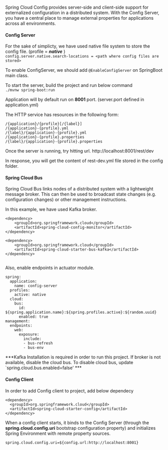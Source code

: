 Spring Cloud Config provides server-side and client-side support for externalized configuration in a distributed system. With the Config Server, you have a central place to manage external properties for applications across all environments.

#### Config Server 

For the sake of simplicty, we have used native file system to store the config file.  (profile = ***native*** )  
`config.server.native.search-locations = <path where config files are stored>`

To enable ConfigServer, we should add  `@EnableConfigServer` on SpringBoot main class.

To start the server, build the project and run below command  
`./mvnw spring-boot:run`

Application will by default run on **8001** port. (server.port defined in application.yml)

The HTTP service has resources in the following form:

    /{application}/{profile}[/{label}]
    /{application}-{profile}.yml
    /{label}/{application}-{profile}.yml
    /{application}-{profile}.properties
    /{label}/{application}-{profile}.properties

Once the server is running, try hitting url.
http://localhost:8001/rest/dev

In response, you will get the content of rest-dev.yml file stored in the config folder.

#### Spring Cloud Bus

Spring Cloud Bus links nodes of a distributed system with a lightweight message broker. This can then be used to broadcast state changes (e.g. configuration changes) or other management instructions.

In this example, we have used Kafka broker. 

```
<dependency>
    <groupId>org.springframework.cloud</groupId>
    <artifactId>spring-cloud-config-monitor</artifactId>
</dependency>

<dependency>
    <groupId>org.springframework.cloud</groupId>
    <artifactId>spring-cloud-starter-bus-kafka</artifactId>
</dependency>
		 
```        

Also, enable endpoints in actuator module.

```
spring:
  application:
    name: config-server
  profiles:
    active: native
  cloud:
    bus:
      id: ${spring.application.name}:${spring.profiles.active}:${random.uuid}
      enabled: true
management:
  endpoints:
    web:
      exposure:
        include:
        - bus-refresh 
        - bus-env
```        

***Kafka Installation is required in order to run this project. If broker is not available, disable the cloud bus. To disable cloud bus, update `spring.cloud.bus.enabled=false' ***


#### Config Client

In order to add Config client to project, add below dependecy

    <dependency>
      <groupId>org.springframework.cloud</groupId>
      <artifactId>spring-cloud-starter-config</artifactId>
    </dependency>

When a config client starts, it binds to the Config Server (through the **spring.cloud.config.uri** bootstrap configuration property) and initializes Spring Environment with remote property sources.

    spring.cloud.config.uri=${config.url:http://localhost:8001}

